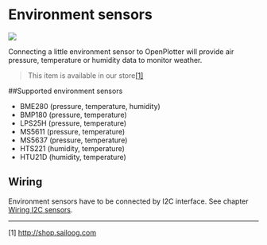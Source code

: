 # Environment sensors

![](BME280.jpg)

Connecting a little environment sensor to OpenPlotter will provide air pressure, temperature or humidity data to monitor weather.

>This item is available in our store[[1]](http://shop.sailoog.com)

##Supported environment sensors

* BME280 (pressure, temperature, humidity)
* BMP180 (pressure, temperature)
* LPS25H (pressure, temperature)
* MS5611 (pressure, temperature)
* MS5637 (pressure, temperature)
* HTS221 (humidity, temperature)
* HTU21D (humidity, temperature)

## Wiring

Environment sensors have to be connected by I2C interface. See chapter [Wiring I2C sensors](/wiring-i2c-sensors.md).

---

[1] http://shop.sailoog.com